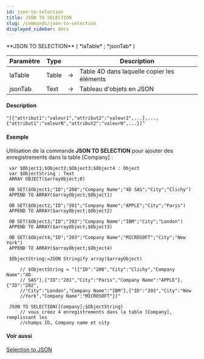 ```yaml
---
id: json-to-selection
title: JSON TO SELECTION
slug: /commands/json-to-selection
displayed_sidebar: docs
---
```


<!--REF #_command_.JSON TO SELECTION.Syntax-->**JSON TO SELECTION** ( *laTable* ; *jsonTab* )<!-- END REF-->
<!--REF #_command_.JSON TO SELECTION.Params-->
| Paramètre | Type |  | Description |
| --- | --- | --- | --- |
| laTable | Table | &srarr; | Table 4D dans laquelle copier les éléments |
| jsonTab | Text | &srarr; | Tableau d'objets en JSON |

<!-- END REF-->

#### Description 

```undefined
"[{"attribut1":"valeur1","attribut2":"valeur2",...},...,{"attribut1":"valeurN","attribut2":"valeurN",...}]"
```

#### Exemple 

Utilisation de la commande **JSON TO SELECTION** pour ajouter des enregistrements dans la table \[Company\] : 

```4d
 var $Object1;$Object2;$Object3;$Object4 : Object
 var $ObjectString : Text
 ARRAY OBJECT($arrayObject;0)
 
 OB SET($Object1;"ID";"200";"Company Name";"4D SAS";"City";"Clichy")
 APPEND TO ARRAY($arrayObject;$Object1)
 
 OB SET($Object2;"ID";"201";"Company Name";"APPLE";"City";"Paris")
 APPEND TO ARRAY($arrayObject;$Object2)
 
 OB SET($Object3;"ID";"202";"Company Name";"IBM";"City";"London")
 APPEND TO ARRAY($arrayObject;$Object3)
 
 OB SET($Object4;"ID";"203";"Company Name";"MICROSOFT";"City";"New York")
 APPEND TO ARRAY($arrayObject;$Object4)
 
 $ObjectString:=JSON Stringify array($arrayObject)
 
     // $ObjectString = "[{"ID":"200","City":"Clichy","Company Name":"4D
     // SAS"},{"ID":"201","City":"Paris","Company Name":"APPLE"},{"ID":"202",
     //"City":"London","Company Name":"IBM"},{"ID":"203","City":"New
     //York","Company Name":"MICROSOFT"}]"
 
 JSON TO SELECTION([Company];$ObjectString)
     // vous créez 4 enregistrements dans la table [Company], remplissant les
     //champs ID, Company name et city
```

#### Voir aussi 

[Selection to JSON](selection-to-json.md)  